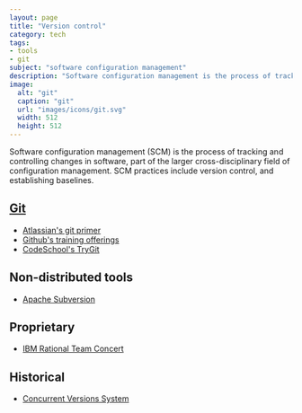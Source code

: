 ```yaml
---
layout: page
title: "Version control"
category: tech
tags:
- tools
- git
subject: "software configuration management"
description: "Software configuration management is the process of tracking and controlling changes in software."
image:
  alt: "git"
  caption: "git"
  url: "images/icons/git.svg"
  width: 512
  height: 512
---
```


Software configuration management (SCM) is the process of tracking
and controlling changes in software,
part of the larger cross-disciplinary field of configuration management.
SCM practices include version control, and establishing baselines.

[Git](https://www.git-scm.com/)
-------------------------------
* [Atlassian's git primer](https://www.atlassian.com/git/)
* [Github's training offerings](https://training.github.com/classes/essentials/)
* [CodeSchool's TryGit](https://try.github.io/levels/1/challenges/1)

Non-distributed tools
---------------------
* [Apache Subversion](https://subversion.apache.org/)

Proprietary
-----------
* [IBM Rational Team Concert](https://jazz.net/products/rational-team-concert/)

Historical
--------------------
* [Concurrent Versions System](http://www.nongnu.org/cvs/)
